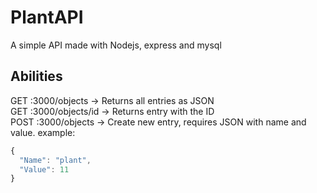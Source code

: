 # PlantAPI
A simple API made with Nodejs, express and mysql

## Abilities
GET :3000/objects -> Returns all entries as JSON</br>
GET :3000/objects/id -> Returns entry with the ID</br>
POST :3000/objects -> Create new entry, requires JSON with name and value. example:</br>

```javascript
{
  "Name": "plant",
  "Value": 11
}
```
